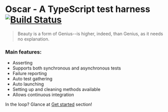 # Oscar - A TypeScript test harness [![Build Status](https://travis-ci.org/acadet/oscar.svg?branch=master)](https://travis-ci.org/acadet/oscar)

> Beauty is a form of Genius--is higher, indeed, than Genius, as it needs no explanation.

### Main features:

* Asserting
* Supports both synchronous and asynchronous tests
* Failure reporting
* Auto test gathering
* Auto launching
* Setting up and cleaning methods available
* Allows continuous integration

In the loop? Glance at [Get started](https://github.com/acadet/oscar/wiki/Get-started) section!